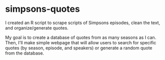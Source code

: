 simpsons-quotes
===============

I created an R script to scrape scripts of Simpsons episodes, clean the text, and organize/generate quotes.

My goal is to create a database of quotes from as many seasons as I can. Then, I'll make simple webpage that will allow users to search for specific quotes (by season, episode, and speakers) or generate a random quote from the database.
